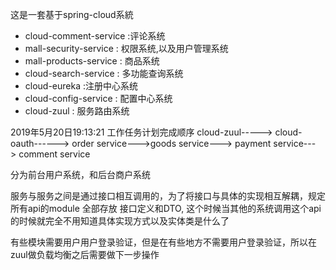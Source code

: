 
这是一套基于spring-cloud系統
- cloud-comment-service :评论系统
- mall-security-service : 权限系统,以及用户管理系统
- mall-products-service : 商品系统
- cloud-search-service : 多功能查询系统
- cloud-eureka  :注册中心系统
- cloud-config-service : 配置中心系统
- cloud-zuul :  服务路由系统

2019年5月20日19:13:21
工作任务计划完成顺序
cloud-zuul-----> cloud-oauth------> order service--->goods service---> payment service---> comment service

分为前台用户系统，和后台商户系统


服务与服务之间是通过接口相互调用的，为了将接口与具体的实现相互解耦，规定 所有api的module 全部存放 接口定义和DTO,
这个时候当其他的系统调用这个api的时候就完全不用知道具体实现方式以及实体类是什么了



有些模块需要用户用户登录验证，但是在有些地方不需要用户登录验证，所以在zuul做负载均衡之后需要做下一步操作




